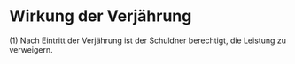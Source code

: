# Wirkung der Verjährung

(1) Nach Eintritt der Verjährung ist der Schuldner berechtigt, die Leistung zu verweigern.